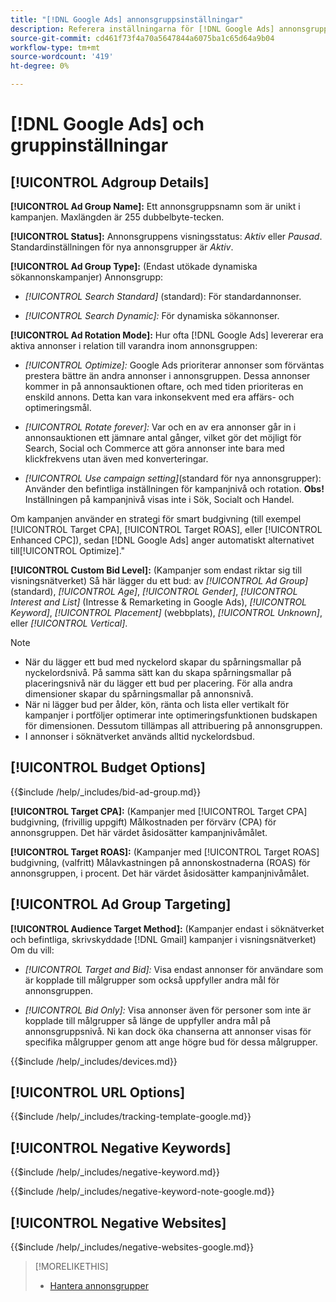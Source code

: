 ```yaml
---
title: "[!DNL Google Ads] annonsgruppsinställningar"
description: Referera inställningarna för [!DNL Google Ads] annonsgrupper.
source-git-commit: cd461f73f4a70a5647844a6075ba1c65d64a9b04
workflow-type: tm+mt
source-wordcount: '419'
ht-degree: 0%

---
```


# [!DNL Google Ads] och gruppinställningar

## [!UICONTROL Adgroup Details]

**[!UICONTROL Ad Group Name]:** Ett annonsgruppsnamn som är unikt i kampanjen. Maxlängden är 255 dubbelbyte-tecken.

**[!UICONTROL Status]:** Annonsgruppens visningsstatus: *Aktiv* eller *Pausad*. Standardinställningen för nya annonsgrupper är *Aktiv*.

**[!UICONTROL Ad Group Type]:** (Endast utökade dynamiska sökannonskampanjer) Annonsgrupp:

* *[!UICONTROL Search Standard]* (standard): För standardannonser.

* *[!UICONTROL Search Dynamic]:* För dynamiska sökannonser.

**[!UICONTROL Ad Rotation Mode]:** Hur ofta [!DNL Google Ads] levererar era aktiva annonser i relation till varandra inom annonsgruppen:

* *[!UICONTROL Optimize]:* Google Ads prioriterar annonser som förväntas prestera bättre än andra annonser i annonsgruppen. Dessa annonser kommer in på annonsauktionen oftare, och med tiden prioriteras en enskild annons. Detta kan vara inkonsekvent med era affärs- och optimeringsmål.

* *[!UICONTROL Rotate forever]:*   Var och en av era annonser går in i annonsauktionen ett jämnare antal gånger, vilket gör det möjligt för Search, Social och Commerce att göra annonser inte bara med klickfrekvens utan även med konverteringar.

* *[!UICONTROL Use campaign setting]*(standard för nya annonsgrupper): Använder den befintliga inställningen för kampanjnivå och rotation. **Obs!** Inställningen på kampanjnivå visas inte i Sök, Socialt och Handel.

Om kampanjen använder en strategi för smart budgivning (till exempel [!UICONTROL Target CPA], [!UICONTROL Target ROAS], eller [!UICONTROL Enhanced CPC]), sedan [!DNL Google Ads] anger automatiskt alternativet till[!UICONTROL Optimize].&quot;

**[!UICONTROL Custom Bid Level]:** (Kampanjer som endast riktar sig till visningsnätverket) Så här lägger du ett bud: av *[!UICONTROL Ad Group]* (standard), *[!UICONTROL Age]*, *[!UICONTROL Gender]*, *[!UICONTROL Interest and List]* (Intresse &amp; Remarketing in Google Ads), *[!UICONTROL Keyword]*, *[!UICONTROL Placement]* (webbplats), *[!UICONTROL Unknown]*, eller *[!UICONTROL Vertical]*.

>[!NOTE]
>
>* När du lägger ett bud med nyckelord skapar du spårningsmallar på nyckelordsnivå. På samma sätt kan du skapa spårningsmallar på placeringsnivå när du lägger ett bud per placering. För alla andra dimensioner skapar du spårningsmallar på annonsnivå.
>* När ni lägger bud per ålder, kön, ränta och lista eller vertikalt för kampanjer i portföljer optimerar inte optimeringsfunktionen budskapen för dimensionen. Dessutom tillämpas all attribuering på annonsgruppen.
>* I annonser i söknätverket används alltid nyckelordsbud.


## [!UICONTROL Budget Options]

<!-- **[!UICONTROL Bid]:** -->

{{$include /help/_includes/bid-ad-group.md}}

**[!UICONTROL Target CPA]:** (Kampanjer med [!UICONTROL Target CPA] budgivning, (frivillig uppgift) Målkostnaden per förvärv (CPA) för annonsgruppen. Det här värdet åsidosätter kampanjnivåmålet.

**[!UICONTROL Target ROAS]:** (Kampanjer med [!UICONTROL Target ROAS] budgivning, (valfritt) Målavkastningen på annonskostnaderna (ROAS) för annonsgruppen, i procent. Det här värdet åsidosätter kampanjnivåmålet.

## [!UICONTROL Ad Group Targeting]

**[!UICONTROL Audience Target Method]:** (Kampanjer endast i söknätverket och befintliga, skrivskyddade [!DNL Gmail] kampanjer i visningsnätverket) Om du vill:

* *[!UICONTROL Target and Bid]:* Visa endast annonser för användare som är kopplade till målgrupper som också uppfyller andra mål för annonsgruppen.

* *[!UICONTROL Bid Only]:* Visa annonser även för personer som inte är kopplade till målgrupper så länge de uppfyller andra mål på annonsgruppsnivå. Ni kan dock öka chanserna att annonser visas för specifika målgrupper genom att ange högre bud för dessa målgrupper.

<!-- **[!UICONTROL Devices]:** -->

{{$include /help/_includes/devices.md}}

## [!UICONTROL URL Options]

<!-- **[!UICONTROL Tracking Template]:** -->

{{$include /help/_includes/tracking-template-google.md}}

## [!UICONTROL Negative Keywords]

<!-- **[!UICONTROL Negative Keywords]:** -->

{{$include /help/_includes/negative-keyword.md}}

<!-- Note for **[!UICONTROL Negative Keywords]:** -->

{{$include /help/_includes/negative-keyword-note-google.md}}

## [!UICONTROL Negative Websites]

<!-- **[!UICONTROL Negative Websites]:** -->

{{$include /help/_includes/negative-websites-google.md}}

>[!MORELIKETHIS]
>
>* [Hantera annonsgrupper](/help/search-social-commerce/campaign-management/campaigns/ad-group-manage.md)

